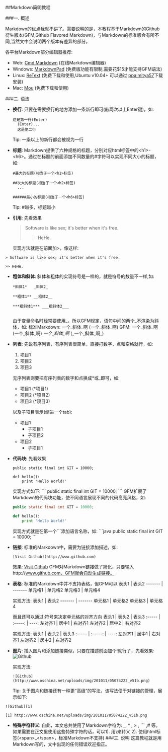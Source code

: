 ##Markdown简明教程

###一. 概述

Markdown的优点我就不讲了。需要说明的是，本教程基于Markdown的Github衍生版本(GFM,Github Flavored Markdown)，与Markdown的标准版会有所不同,当然文中会说明两个版本有差异的部分。

各平台Markdown部分编辑器推荐:

* Web: [Cmd Markdown](https://www.zybuluo.com/mdeditor) (在线Markdown编辑器)
* Windows: [MarkdownPad](http://www.markdownpad.com/) (免费版功能有限制,需要花$15才能支持GFM语法)
* Linux: [ReText](http://sourceforge.net/p/retext/home/ReText/) (免费下载和使用,Ubuntu v10.04+ 可以通过 [ppa:mitya57](https://launchpad.net/~mitya57/+archive/ppa)下载安装)
* Mac: [Mou](http://mouapp.com/) (免费下载和使用)

###二. 语法

* **换行**: 只要在需要换行的地方添加一条新行即可(敲两次以上Enter键)，如:
    <pre><code>这是第一行(Enter)
    (Enter)...
    这是第二行</code></pre>

    Tip: 一条以上的新行都会被视为一行
* **标题**: Markdown提供了六种规格的标题，分别对应html标签中的&lt;h1&gt;-&lt;h6&gt;。通过在标题的前面添加不同数量的\#字符可以实现不同大小的标题，如:
    <pre><code>#最大的标题(相当于一个&lt;h1&gt;标签)
    </br>##次大的标题(相当于一个&lt;h2&gt;标签)
    ...
    </br>######最小的标题(相当于一个&lt;h6&gt;标签)</code></pre>

    Tip: <span>#</span>越多，标题越小
* **引用**: 先看效果
    > Software is like sex; it's better when it's free.
    >> HeHe.
    
    实现方法就是在前面加&gt;，像这样:
 <pre><code>&gt; Software is like sex; it's better when it's free.
</br>&gt;&gt; HeHe.
</code></pre>
* **粗体和斜体**: 斜体和粗体的实现符号是一样的，就是符号的数量不一样,如:

    <pre><code>*斜体1*   _斜体2_
    </br>**粗体1** __粗体2__
    </br>***粗斜体1*** ___粗斜体2___
    </code></pre>
    
    由于变量命名时经常要使用\_，所以GFM规定，语句中间的两个\_不渲染为斜体，如:
    标准Markdown: 一个_斜体_啊 (一个\_斜体\_啊)
    GFM: 一个\_斜体\_啊(一个\_斜体\_啊) _一个\_斜体\_啊_ (\_一个\_斜体\_啊\_)
        
* **列表**: 先说有序列表，有序列表很简单，直接打数字，点和空格就行，如:
    1. 项目1
    2. 项目2
    3. 项目3

    无序列表则要把有序列表的数字和点换成\*或\_即可，如:
    * 项目1 (\*项目1)
    * 项目2 (\*项目2)
    * 项目3 (\*项目3)
    
    以及子项目表示(缩进一个tab):
    * 项目1
        * 子项目1
        * 子项目2
    * 项目2
        * 子项目1
            
* **代码块**: 先看效果
    ```
    public static final int GIT = 10000;
    ```
    ```
    def hello():
        print 'Hello World!'
    ```
    
    实现方式如下:
    \```
    public static final int GIT = 10000;
    \```
    GFM扩展了Markdown的代码块功能，使不同语言展现不同的代码高亮风格，如:
    ```java
    public static final int GIT = 10000;
    ```
    ```python
    def hello():
        print 'Hello World!'
    ```
    实现方式就是在第一个\```添加语言名称，如:
    \```java
    public static final int GIT = 10000;
    \```
    
* **链接**: 标准的Markdown中，需要为链接添加描述，如:
    <pre><code>[Visit Github](http://www.github.com)</code></pre>
    效果: [Visit Github](http://www.github.com)
    GFM对Markdown链接做了简化，只要输入http://www.github.com，GFM就会自动生成链接。
* **表格**: 标准的Markdown中并不支持表格，但GFM可以
    表头1  |  表头2
    ------- | -------
    单元格1 | 单元格2
    单元格3 | 单元格4

    实现方法:
    表头1  \|  表头2
    \------- | -------
    单元格1 \| 单元格2
    单元格3 \| 单元格4

    而且还可以通过\:符号来决定单元格的对齐方向
    表头1  |  表头2  |  表头3
    :----- | :-----: | ----:
    左对齐1  |  居中1  |  右对齐1
    左对齐2  |  居中2  |  右对齐2
    
    实现方法:
     表头1  \|  表头2  \|  表头3
    \:\----- \| \:-----: | \----:
    左对齐1  \|  居中1  \|  右对齐1
    左对齐2  \|  居中2  \|  右对齐2

* **图片**: 插入图片和添加链接类似，只要在描述前面加个!就行了，先看效果:
    ![Github](http://www.oschina.net/uploads/img/201011/05074222_v51b.png)
  
  实现方法:
  <pre><code>![Github](http://www.oschina.net/uploads/img/201011/05074222_v51b.png)</code></pre>
    Tip: 关于图片和链接还有一种更“高级”的写法，该写法便于对链接的管理，展示如下:
<pre><code>![Github][1]  

[1] http://www.oschina.net/uploads/img/201011/05074222_v51b.png</code></pre>
* **特殊字符转义**: 自此，本文总共使用了Markdown字符为: \_, \* , \> , \``` ,\# 等。如果需要在正文里使用这些特殊字符的话，可以1). 用\\来转义 2). 使用html标签(&lt;span&gt;\_&lt;/span&gt;，标准Markdown不支持)
###三. 说明
这篇教程就是用Markdown写的，文中出现的任何错误欢迎指正。
